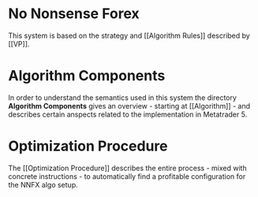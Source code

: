 # No Nonsense Forex
This system is based on the strategy and [[Algorithm Rules]] described by [[VP]].


# Algorithm Components
In order to understand the semantics used in this system the directory **Algorithm Components** gives an overview - starting at [[Algorithm]] - and describes certain anspects related to the implementation in Metatrader 5.


# Optimization Procedure
The [[Optimization Procedure]] describes the entire process - mixed with concrete instructions - to automatically find a profitable configuration for the NNFX algo setup. 